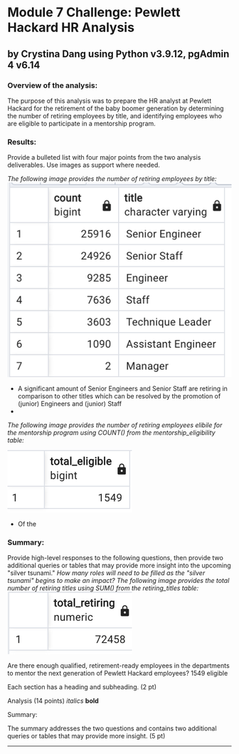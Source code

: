 # Module 7 Challenge: Pewlett Hackard HR Analysis
## by Crystina Dang using Python v3.9.12, pgAdmin 4 v6.14

### Overview of the analysis: 
The purpose of this analysis was to prepare the HR analyst at Pewlett Hackard for the retirement of the baby boomer generation by determining the number of retiring employees by title, and identifying employees who are eligible to participate in a mentorship program.

### Results: 
Provide a bulleted list with four major points from the two analysis deliverables. Use images as support where needed.

*The following image provides the number of retiring employees by title:*
![This is an image](https://github.com/crystdang/Pewlett-Hackard-analysis/blob/main/Images/retiring_titles.png)

- A significant amount of Senior Engineers and Senior Staff are retiring in comparison to other titles which can be resolved by the promotion of (junior) Engineers and (junior) Staff
- 

*The following image provides the number of retiring employees elibile for the mentorship program using COUNT() from the mentorship_eligibility table:*

![This is an image](https://github.com/crystdang/Pewlett-Hackard-analysis/blob/main/Images/total_eligible.png)

- Of the 


### Summary: 
Provide high-level responses to the following questions, then provide two additional queries or tables that may provide more insight into the upcoming "silver tsunami."
*How many roles will need to be filled as the "silver tsunami" begins to make an impact?*
*The following image provides the total number of retiring titles using SUM() from the retiring_titles table:*
![This is an image](https://github.com/crystdang/Pewlett-Hackard-analysis/blob/main/Images/total_retiring.png)

Are there enough qualified, retirement-ready employees in the departments to mentor the next generation of Pewlett Hackard employees?
1549 eligible


Each section has a heading and subheading. (2 pt)

Analysis (14 points)
*italics*
**bold**

Summary:

The summary addresses the two questions and contains two additional queries or tables that may provide more insight. (5 pt)


---
